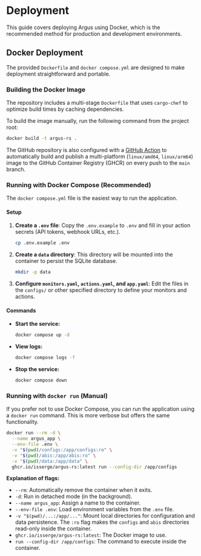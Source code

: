 # Deployment

This guide covers deploying Argus using Docker, which is the recommended method for production and development environments.

## Docker Deployment

The provided `Dockerfile` and `docker compose.yml` are designed to make deployment straightforward and portable.

### Building the Docker Image

The repository includes a multi-stage `Dockerfile` that uses `cargo-chef` to optimize build times by caching dependencies.

To build the image manually, run the following command from the project root:
```bash
docker build -t argus-rs .
```
The GitHub repository is also configured with a [GitHub Action](../.github/workflows/docker-publish.yml) to automatically build and publish a multi-platform (`linux/amd64`, `linux/arm64`) image to the GitHub Container Registry (GHCR) on every push to the `main` branch.

### Running with Docker Compose (Recommended)

The `docker compose.yml` file is the easiest way to run the application.

#### Setup

1.  **Create a `.env` file**: Copy the `.env.example` to `.env` and fill in your action secrets (API tokens, webhook URLs, etc.).
    ```bash
    cp .env.example .env
    ```
2.  **Create a `data` directory**: This directory will be mounted into the container to persist the SQLite database.
    ```bash
    mkdir -p data
    ```
3.  **Configure `monitors.yaml`, `actions.yaml`, and `app.yaml`**: Edit the files in the `configs/` or other specified directory to define your monitors and actions.

#### Commands

-   **Start the service:**
    ```bash
    docker compose up -d
    ```
-   **View logs:**
    ```bash
    docker compose logs -f
    ```
-   **Stop the service:**
    ```bash
    docker compose down
    ```

### Running with `docker run` (Manual)

If you prefer not to use Docker Compose, you can run the application using a `docker run` command. This is more verbose but offers the same functionality.

```bash
docker run --rm -d \
  --name argus_app \
  --env-file .env \
  -v "$(pwd)/configs:/app/configs:ro" \
  -v "$(pwd)/abis:/app/abis:ro" \
  -v "$(pwd)/data:/app/data" \
  ghcr.io/isserge/argus-rs:latest run --config-dir /app/configs
```

**Explanation of flags:**
- `--rm`: Automatically remove the container when it exits.
- `-d`: Run in detached mode (in the background).
- `--name argus_app`: Assign a name to the container.
- `--env-file .env`: Load environment variables from the `.env` file.
- `-v "$(pwd)/...:/app/..."`: Mount local directories for configuration and data persistence. The `:ro` flag makes the `configs` and `abis` directories read-only inside the container.
- `ghcr.io/isserge/argus-rs:latest`: The Docker image to use.
- `run --config-dir /app/configs`: The command to execute inside the container.
